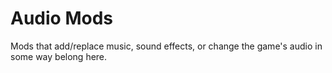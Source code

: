 # Audio Mods

Mods that add/replace music, sound effects, or change the game's audio in some way belong here.